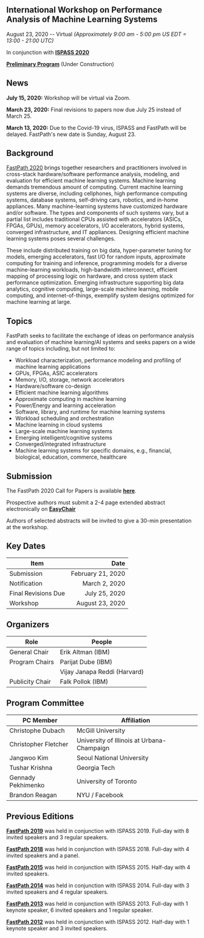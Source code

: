 ## International Workshop on Performance Analysis of Machine Learning Systems
August 23, 2020 -- Virtual *(Approximately 9:00 am - 5:00 pm US EDT = 13:00 - 21:00 UTC)*

In conjunction with **[ISPASS 2020](https://www.ispass.org/ispass2020)**

**[Preliminary Program](https://fastpath2020.github.io/Program)** (Under Construction)

## News

**July 15, 2020:** Workshop will be virtual via Zoom.

**March 23, 2020:** Final revisions to papers now due July 25 instead of March 25.

**March 13, 2020:**  Due to the Covid-19 virus, ISPASS and FastPath will be delayed.  FastPath's new date is Sunday, August 23.

## Background
[FastPath 2020](https://fastpath2020.github.io) brings together researchers and practitioners involved in cross-stack hardware/software performance analysis, modeling, and evaluation for efficient machine learning systems. Machine learning demands tremendous amount of computing. Current machine learning systems are diverse, including cellphones, high performance computing systems, database systems, self-driving cars, robotics, and in-home appliances. Many machine-learning systems have customized hardware and/or software. The types and components of such systems vary, but a partial list includes traditional CPUs assisted with accelerators (ASICs, FPGAs, GPUs), memory accelerators, I/O accelerators, hybrid systems, converged infrastructure, and IT appliances. Designing efficient machine learning systems poses several challenges.

These include distributed training on big data, hyper-parameter tuning for models, emerging accelerators, fast I/O for random inputs, approximate computing for training and inference, programming models for a diverse machine-learning workloads, high-bandwidth interconnect, efficient mapping of processing logic on hardware, and cross system stack performance optimization. Emerging infrastructure supporting big data analytics, cognitive computing, large-scale machine learning, mobile computing, and internet-of-things, exemplify system designs optimized for machine learning at large.

## Topics
FastPath seeks to facilitate the exchange of ideas on performance analysis and evaluation of machine learning/AI systems and seeks papers on a wide range of topics including, but not limited to:

- Workload characterization, performance modeling and profiling of machine learning applications
- GPUs, FPGAs, ASIC accelerators
- Memory, I/O, storage, network accelerators
- Hardware/software co-design
- Efficient machine learning algorithms
- Approximate computing in machine learning
- Power/Energy and learning acceleration
- Software, library, and runtime for machine learning systems
- Workload scheduling and orchestration
- Machine learning in cloud systems
- Large-scale machine learning systems
- Emerging intelligent/cognitive systems
- Converged/integrated infrastructure
- Machine learning systems for specific domains, e.g., financial, biological, education, commerce, healthcare

## Submission
The FastPath 2020 Call for Papers is available **[here](https://fastpath2020.github.io/Call/Call.txt)**.

Prospective authors must submit a 2-4 page extended abstract electronically on **[EasyChair](https://easychair.org/conferences/?conf=fastpath2020)**

Authors of selected abstracts will be invited to give a 30-min presentation at the workshop.

## Key Dates
 
| Item                       | Date              |
| ----                       | ----:             |
| Submission                 | February 21, 2020 |
| Notification               | March     2, 2020 |
| Final Revisions Due        | July     25, 2020 |
| Workshop                   | August   23, 2020 |

## Organizers

| Role            | People                       |
| ----            | ----                         |
| General Chair   | Erik Altman (IBM)            |
| Program Chairs  | Parijat Dube (IBM)           |
|                 | Vijay Janapa Reddi (Harvard) |
| Publicity Chair | Falk Pollok (IBM)            |

## Program Committee

| PC Member            | Affiliation               |
| ----                 | ----                      |
| Christophe Dubach    | McGill University         |
| Christopher Fletcher | University of Illinois at Urbana-Champaign |
| Jangwoo Kim          | Seoul National University |
| Tushar Krishna       | Georgia Tech              |
| Gennady Pekhimenko   | University of Toronto     |
| Brandon Reagan       | NYU / Facebook            |

## Previous Editions

**[FastPath 2019](https://tinyurl.com/2019-FastPath)** was held in conjunction with ISPASS 2019. Full-day with 8 invited speakers and 3 regular speakers.

**[FastPath 2018](https://researcher.watson.ibm.com/researcher/view_group.php?id=8493)** was held in conjunction with ISPASS 2018. Full-day with 4 invited speakers and a panel.

**[FastPath 2015](https://researcher.watson.ibm.com/researcher/view_group.php?id=5865)** was held in conjunction with ISPASS 2015. Half-day with 4 invited speakers.

**[FastPath 2014](http://researcher.ibm.com/project/4338)** was held in conjunction with ISPASS 2014. Full-day with 3 invited speakers and 4 regular speakers.

**[FastPath 2013](http://researcher.ibm.com/project/5276)** was held in conjunction with ISPASS 2013. Full-day with 1 keynote speaker, 6 invited speakers and 1 regular speaker.

**[FastPath 2012](https://sites.google.com/site/fastpath2012)** was held in conjunction with ISPASS 2012. Half-day with 1 keynote speaker and 3 invited speakers.


